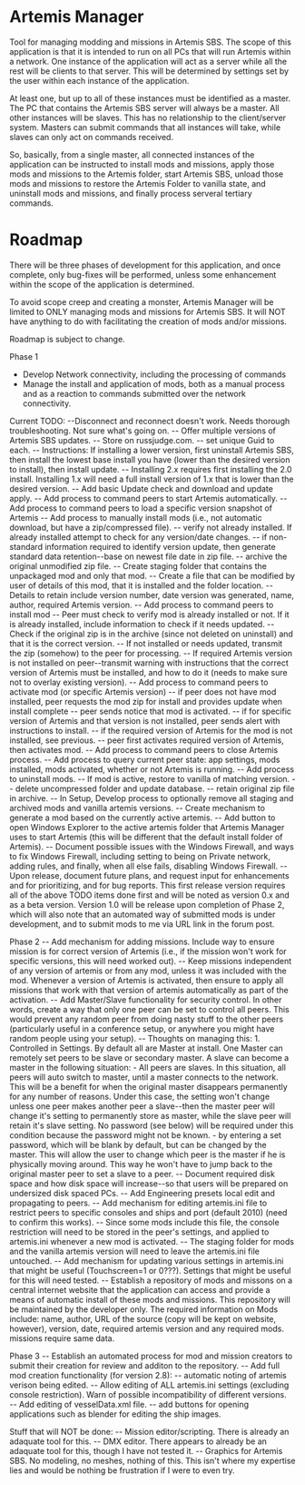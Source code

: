# Artemis Manager
Tool for managing modding and missions in Artemis SBS.  The scope of this application is that it is intended to run on all PCs that will run Artemis within a network.  One instance of the
application will act as a server while all the rest will be clients to that server.  This will be determined by settings set by the user within each instance of the application.

At least one, but up to all of these instances must be identified as a master.  The PC that contains the Artemis SBS server will always be a master.  All other instances will be slaves.  This has
no relationship to the client/server system.  Masters can submit commands that all instances will take, while slaves can only act on commands received.

So, basically, from a single master, all connected instances of the application can be instructed to install mods and missions, apply those mods and missions to the Artemis folder, start Artemis SBS,
unload those mods and missions to restore the Artemis Folder to vanilla state, and uninstall mods and missions, and finally process serveral tertiary commands.

# Roadmap
There will be three phases of development for this application, and once complete, only bug-fixes will be performed, unless some enhancement within the scope of the application is determined.

To avoid scope creep and creating a monster, Artemis Manager will be limited to ONLY managing mods and missions for Artemis SBS.  It will NOT have anything to do with facilitating the creation
of mods and/or missions.

Roadmap is subject to change.

Phase 1
- Develop Network connectivity, including the processing of commands
- Manage the install and application of mods, both as a manual process and as a reaction to commands submitted over the network connectivity.

Current TODO:
--Disconnect and reconnect doesn't work.  Needs thorough troubleshooting.  Not sure what's going on.
-- Offer multiple versions of Artemis SBS updates.
	-- Store on russjudge.com.
	-- set unique Guid to each.
	-- Instructions: If installing a lower version, first uninstall Artemis SBS, then install the lowest base install you have (lower than the desired version to install), then install update.
	--    Installing 2.x requires first installing the 2.0 install.  Installing 1.x will need a full install version of 1.x that is lower than the desired version.
-- Add basic Update check and download and update apply.
-- Add process to command peers to start Artemis automatically.
-- Add process to command peers to load a specific version snapshot of Artemis
-- Add process to manually install mods (i.e., not automatic download, but have a zip/compressed file).
	-- verify not already installed.  If already installed attempt to check for any version/date changes.
		-- if non-standard information required to identify version update, then generate standard data retention--base on newest file date in zip file.
	-- archive the original unmodified zip file.
	-- Create staging folder that contains the unpackaged mod and only that mod.
	-- Create a file that can be modified by user of details of this mod, that it is installed and the folder location.
	-- Details to retain include version number, date version was generated, name, author, required Artemis version.
-- Add process to command peers to install mod
	-- Peer must check to verify mod is already installed or not.  If it is already installed, include information to check if it needs updated.
		-- Check if the original zip is in the archive (since not deleted on uninstall) and that it is the correct version.
	-- If not installed or needs updated, transmit the zip (somehow) to the peer for processing.
	-- If required Artemis version is not installed on peer--transmit warning with instructions that the correct version of Artemis must be installed, and how to do it 
		(needs to make sure not to overlay existing version).
-- Add process to command peers to activate mod (or specific Artemis version)
	-- if peer does not have mod installed, peer requests the mod zip for install and provides update when install complete
	-- peer sends notice that mod is activated.
	-- if for specific version of Artemis and that version is not installed, peer sends alert with instructions to install.
	-- if the required version of Artemis for the mod is not installed, see previous.
	-- peer first activates required version of Artemis, then activates mod.
-- Add process to command peers to close Artemis process.
-- Add process to query current peer state: app settings, mods installed, mods activated, whether or not Artemis is running.
-- Add process to uninstall mods.
	-- If mod is active, restore to vanilla of matching version.
	-- delete uncompressed folder and update database.
	-- retain original zip file in archive.
-- In Setup, Develop process to optionally remove all staging and archived mods and vanilla artemis versions.
-- Create mechanism to generate a mod based on the currently active artemis.
-- Add button to open Windows Explorer to the active artemis folder that Artemis Manager uses to start Artemis (this will be different that the default install folder of Artemis).
-- Document possible issues with the Windows Firewall, and ways to fix Windows Firewall, including setting to being on Private network, adding rules, 
	and finally, when all else fails, disabling Windows Firewall.
-- Upon release, document future plans, and request input for enhancements and for prioritizing, and for bug reports.  This first release version requires
	all of the above TODO items done first and will be noted as version 0.x and as a beta version.  Version 1.0 will be release upon completion of Phase 2, which will also
	note that an automated way of submitted mods is under development, and to submit mods to me via URL link in the forum post.

Phase 2
-- Add mechanism for adding missions.  Include way to ensure mission is for correct version of Artemis (i.e., if the mission won't work for specific versions, this will need worked out).
	-- Keep missions independent of any version of artemis or from any mod, unless it was included with the mod.  Whenever a version of Artemis is activated, then ensure to apply all missions
		that work with that version of artemis automatically as part of the activation.
-- Add Master/Slave functionality for security control.  In other words, create a way that only one peer can be set to control all peers.  This would prevent any random peer from doing nasty stuff 
	to the other peers (particularly useful in a conference setup, or anywhere you might have random people using your setup).
	-- Thoughts on managing this:
		1. Controlled in Settings.  By default all are Master at install.  One Master can remotely set peers to be slave or secondary master.  A slave can become a master in the following situation:
			- All peers are slaves.  In this situation, all peers will auto switch to master, until a master connects to the network.  This will be a benefit for when the original master
			disappears permanently for any number of reasons.  Under this case, the setting won't change unless one peer makes another peer a slave--then the master peer will change it's setting to
			permanently store as master, while the slave peer will retain it's slave setting.  No password (see below) will be required under this condition because the password might not be known.
			- by entering a set password, which will be blank by default, but can be changed by the master.  This will allow the user to change which peer is the master if he is physically moving
			around.  This way he won't have to jump back to the original master peer to set a slave to a peer.
-- Document required disk space and how disk space will increase--so that users will be prepared on undersized disk spaced PCs.
-- Add Engineering presets local edit and propagating to peers.
-- Add mechanism for editing artemis.ini file to restrict peers to specific consoles and ships and port (default 2010) (need to confirm this works).
	-- Since some mods include this file, the console restriction will need to be stored in the peer's settings, and applied to artemis.ini whenever a new mod is activated.
	-- The staging folder for mods and the vanilla artemis version will need to leave the artemis.ini file untouched.
-- Add mechanism for updating various settings in artemis.ini that might be useful (Touchscreen=1 or 0???).  Settings that might be useful for this will need tested.
-- Establish a repository of mods and missons on a central internet website that the application can access and provide a means of automatic install of these mods and missions.  This
	repository will be maintained by the developer only.  The required information on Mods include: name, author, URL of the source (copy will be kept on website, however), version, date,
	required artemis version and any required mods.  missions require same data.

Phase 3
-- Establish an automated process for mod and mission creators to submit their creation for review and additon to the repository.
-- Add full mod creation functionality (for version 2.8):
	-- automatic noting of artemis verison being edited.
	-- Allow editing of ALL artemis.ini settings (excluding console restriction).  Warn of possible incompatibility of different versions.  
	-- Add editing of vesselData.xml file.
	-- add buttons for opening applications such as blender for editing the ship images.


Stuff that will NOT be done:
-- Mission editor/scripting.  There is already an adaquate tool for this.
-- DMX editor.  There appears to already be an adaquate tool for this, though I have not tested it.
-- Graphics for Artemis SBS.  No modeling, no meshes, nothing of this.  This isn't where my expertise lies and would be nothing be frustration if I were to even try.